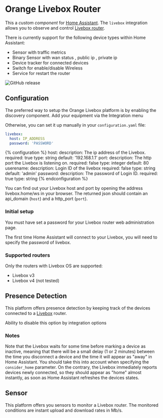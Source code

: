 
# Orange Livebox Router
This a *custom component* for [Home Assistant](https://www.home-assistant.io/). 
The `livebox` integration allows you to observe and control [Livebox router](http://www.orange.fr/).

There is currently support for the following device types within Home Assistant:

* Sensor with traffic metrics
* Binary Sensor with wan status , public ip , private ip
* Device tracker for connected devices
* Switch for enable/disable Wireless
* Service for restart the router


![GitHub release](https://img.shields.io/github/release/Cyr-ius/hass-livebox-component)


## Configuration

The preferred way to setup the Orange Livebox platform is by enabling the discovery component.
Add your equipment via the Integration menu

Otherwise, you can set it up manually in your `configuration.yaml` file:

```yaml
livebox:
  host: IP_ADDRESS
  password: 'PASSWORD'
```

{% configuration %}
host:
  description: The ip address of the Livebox.
  required: true
  type: string
  default: '192.168.1.1'
port:
  description: The http port the Livebox is listening on.
  required: false
  type: integer
  default: 80
userename:
  description: Login ID of the livebox
  required: false
  type: string
  default: 'admin'
password:
  description: The password of Login ID.
  required: true
  type: string
{% endconfiguration %}

You can find out your Livebox host and port by opening the address livebox.home/ws in your browser. The
returned json should contain an api_domain (`host`) and a http_port (`port`).

### Initial setup

<div class='note warning'>
You must have set a password for your Livebox router web administration page. 
</div>

The first time Home Assistant will connect to your Livebox, you will need to specify the password of livebox.

### Supported routers

Only the routers with Livebox OS are supported:

* Livebox v3 
* Livebox v4 (not tested)

## Presence Detection

This platform offers presence detection by keeping track of the
devices connected to a [Livebox](http://www.orange.fr/) router.

Ability to disable this option by integration options

### Notes

Note that the Livebox waits for some time before marking a device as
inactive, meaning that there will be a small delay (1 or 2 minutes)
between the time you disconnect a device and the time it will appear
as "away" in Home Assistant. You should take this into account when specifying
the `consider_home` parameter.
On the contrary, the Livebox immediately reports devices newly connected, so
they should appear as "home" almost instantly, as soon as Home Assistant
refreshes the devices states.

## Sensor

This platform offers you sensors to monitor a Livebox router. The monitored conditions are
instant upload and download rates in Mb/s.

